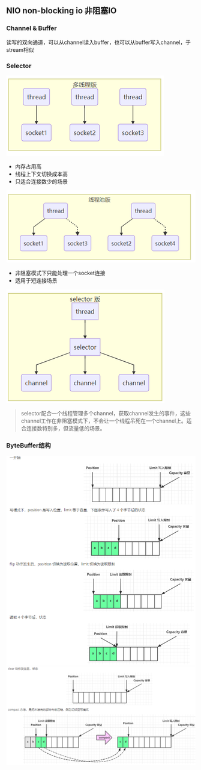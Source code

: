 ##  NIO non-blocking io 非阻塞IO
### Channel & Buffer
读写的双向通道，可以从channel读入buffer，也可以从buffer写入channel，于stream相似

### Selector

![](images/img.png "多线程版设计")
<br/>
+ 内存占用高
+ 线程上下文切换成本高
+ 只适合连接数少的场景


![img.png](images/threadPool_design.png "线程池版设计")
<br/>
+ 非阻塞模式下只能处理一个socket连接
+ 适用于短连接场景


![img.png](images/selector_design.png "selector_design")
> selector配合一个线程管理多个channel，获取channel发生的事件，这些channel工作在非阻塞模式下，不会让一个线程吊死在一个channel上。适合连接数特别多，但流量低的场景。

### ByteBuffer结构

![img.png](images/byteBuffer_structure1.png "byteBuffer_structure1")
![img.png](images/byteBuffer_structure2.png "byteBuffer_structure2")